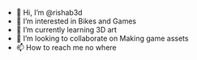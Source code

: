 - 👋 Hi, I’m @rishab3d
- 👀 I’m interested in Bikes and Games
- 🌱 I’m currently learning 3D art
- 💞️ I’m looking to collaborate on Making game assets
- 📫 How to reach me no where

<!---
rishab3d/rishab3d is a ✨ special ✨ repository because its `README.md` (this file) appears on your GitHub profile.
You can click the Preview link to take a look at your changes.
--->
